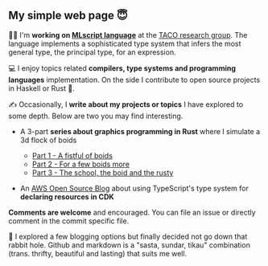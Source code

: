 ## My simple web page 😇

🧑‍🎓 I'm **working on [MLscript language](https://github.com/hkust-taco/mlscript/)** at the [TACO research group](https://www.cse.ust.hk/~parreaux/). The language implements a sophisticated type system that infers the most general type, the principal type, for an expression.

💻 I enjoy topics related **compilers, type systems and programming languages** implementation. On the side I contribute to open source projects in Haskell or Rust 🦀.

✍️ Occasionally, I **write about my projects or topics** I have explored to some depth. Below are two you may find interesting.

* A 3-part **series about graphics programming in Rust** where I simulate a 3d flock of boids
    * [Part 1 - A fistful of boids](./a-fistful-of-boids.md)
    * [Part 2 - For a few boids more](./for-a-few-boids-more.md)
    * [Part 3 - The school, the boid and the rusty](./the-school-the-boid-and-the-rusty.md)

* An [AWS Open Source Blog](https://aws.amazon.com/blogs/opensource/using-strong-typing-practices-to-declare-a-large-number-of-resources-with-aws-cdk/) about using TypeScript's type system for **declaring resources in CDK**

**Comments are welcome** and encouraged. You can file an issue or directly comment in the commit specific file.

🎨 I explored a few blogging options but finally decided not go down that rabbit hole. Github and markdown is a "sasta, sundar, tikau" combination (trans. thrifty, beautiful and lasting) that suits me well.
